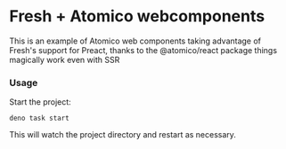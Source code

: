 # Fresh + Atomico webcomponents

This is an example of Atomico web components taking advantage of Fresh's
support for Preact, thanks to the @atomico/react package things
magically work even with SSR

### Usage

Start the project:

```
deno task start
```

This will watch the project directory and restart as necessary.
